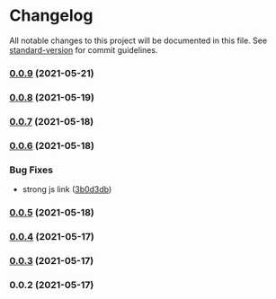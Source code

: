 # Changelog

All notable changes to this project will be documented in this file. See [standard-version](https://github.com/conventional-changelog/standard-version) for commit guidelines.

### [0.0.9](https://github.com/lexich/webpack-lazy-dev-server/compare/v0.0.8...v0.0.9) (2021-05-21)

### [0.0.8](https://github.com/lexich/webpack-lazy-dev-server/compare/v0.0.7...v0.0.8) (2021-05-19)

### [0.0.7](https://github.com/lexich/webpack-lazy-dev-server/compare/v0.0.6...v0.0.7) (2021-05-18)

### [0.0.6](https://github.com/lexich/webpack-lazy-dev-server/compare/v0.0.5...v0.0.6) (2021-05-18)


### Bug Fixes

* strong js link ([3b0d3db](https://github.com/lexich/webpack-lazy-dev-server/commit/3b0d3db1f1796f3a4d86f54fe72ab5bceeba2486))

### [0.0.5](https://github.com/lexich/webpack-lazy-dev-server/compare/v0.0.4...v0.0.5) (2021-05-18)

### [0.0.4](https://github.com/lexich/webpack-lazy-dev-server/compare/v0.0.3...v0.0.4) (2021-05-17)

### [0.0.3](https://github.com/lexich/webpack-lazy-dev-server/compare/v0.0.2...v0.0.3) (2021-05-17)

### 0.0.2 (2021-05-17)
